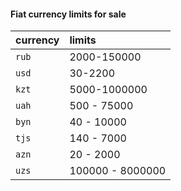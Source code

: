 #### Fiat currency limits for sale 

| currency | limits                |
| :-------- | :------------------------- |
| `rub` | 2000-150000
| `usd` | 30-2200
| `kzt` | 5000-1000000
| `uah` | 500 - 75000
| `byn` | 40 - 10000
| `tjs` | 140 - 7000
| `azn` | 20 - 2000
| `uzs` | 100000 - 8000000
